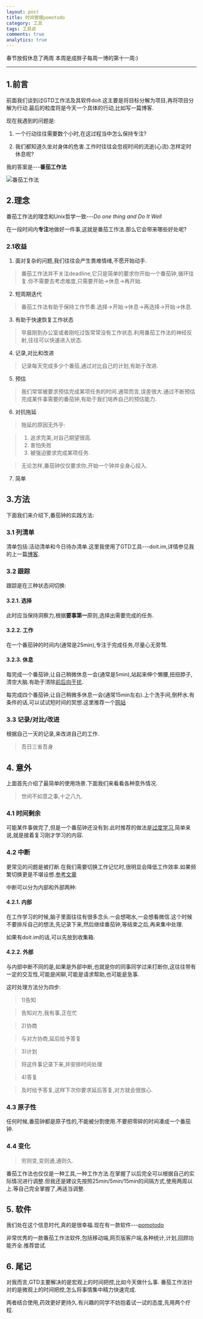 ```yaml
---
layout: post
title: 时间管理pomotodo
category: 工具
tags: 工具说
comments: true
analytics: true
---
```


春节放假休息了两周
本周是成胖子每周一博的第十一周:)

---

## 1.前言
前面我们谈到过GTD工作法及其软件doit.这主要是将目标分解为项目,再将项目分解为行动.最后的粒度将是今天一个具体的行动,比如写一篇博客.

现在我遇到的问题是:

1. 一个行动往往需要数个小时,在这过程当中怎么保持专注?

2. 我们都知道久坐对身体的危害.工作时往往会忽视时间的流逝(心流).怎样定时休息呢?

我的答案是---**番茄工作法**

<!--more-->

![番茄工作法](http://www.legalproductivity.com/wp-content/uploads/2010/08/pomodoro_timer.jpg)

## 2.理念
番茄工作法的理念和Unix哲学一致---*Do one thing and Do It Well*

在一段时间内**专注**地做好一件事,这就是番茄工作法.那么它会带来哪些好处呢?

### 2.1收益

1) 面对复杂的问题,我们往往会产生畏难情绪,不愿开始动手.

>番茄工作法并不关注deadline,它只是简单的要求你开始一个番茄钟,循环往复.你不需要去考虑难度,只需要开始->休息->再开始.

2) 短周期迭代

>番茄工作法有助于保持工作节奏.选择->开始->休息->再选择->开始->休息.

3) 有助于快速恢复工作状态

>早晨刚到办公室或者刚吃过饭常常没有工作状态.利用番茄工作法的神经反射,往往可以快速进入状态.

4) 记录,对比和改进

>记录每天完成多少个番茄,通过对比自己的计划,有助于改进.

5) 预估

>我们常常被要求预估完成某项任务的时间.通常而言,误差很大.通过不断预估完成某件事需要的番茄钟,有助于我们培养自己的预估能力.

6) 对抗拖延

>拖延的原因无外乎:

>1. 追求完美,对自己期望很高.
>2. 害怕失败
>3. 被强迫要求完成某项任务.

>无论怎样,番茄钟仅仅要求你,开始一个钟并全身心投入.

7) 简单

## 3.方法
下面我们来介绍下,番茄钟的实践方法:

### 3.1 列清单
清单包括:活动清单和今日待办清单.这里我使用了GTD工具---doit.im,详情参见我的上一篇[博客](http://yiting.co/2016/02/08/%E4%BA%8B%E5%8A%A1%E7%AE%A1%E7%90%86GTD.html).

### 3.2 跟踪
跟踪是在三种状态间切换:

#### 3.2.1. 选择
此时应当保持洞察力,根据**要事第一**原则,选择出需要完成的任务.

#### 3.2.2. 工作
在一个番茄钟的时间内(通常是25min),专注于完成任务,尽量心无旁骛.

#### 3.2.3. 休息
每完成一个番茄钟,让自己稍微休息一会(通常是5min),站起来伸个懒腰,扭扭脖子,清空大脑.有助于清除[前后向干扰](http://pedia.cloud.edu.tw/Entry/Detail/?title=%E8%A8%98%E6%86%B6%E5%B9%B2%E6%93%BE%E8%AB%96%EF%BC%9A%E5%89%8D%E5%90%91%E5%B9%B2%E6%93%BE%EF%BC%88proactive_interference%EF%BC%89_%E5%BE%8C%E5%90%91%E5%B9%B2%E6%93%BE%EF%BC%88retroactive_interference%EF%BC%89).

每完成四个番茄钟,让自己稍微多休息一会(通常15min左右).上个洗手间,倒杯水.有条件的话,可以试试短时间的冥想.这里推荐一个[网站](http://www.calm.com/)

### 3.3 记录/对比/改进
根据自己一天的记录,来改进自己的工作.
>吾日三省吾身

## 4. 意外
上面首先介绍了最简单的使用场景.下面我们来看看各种意外情况.
>世间不如意之事,十之八九.

### 4.1 时间剩余
可能某件事做完了,但是一个番茄钟还没有到.此时推荐的做法是[过度学习](https://en.wikipedia.org/wiki/Overlearning),简单来说,就是接着复习刚才学习的内容.

### 4.2 中断
更常见的问题是被打断.在我们需要切换工作记忆时,很明显会降低工作效率.如果频繁切换更是不堪设想.[参考文章](http://www.woshipm.com/zhichang/174838.html)

中断可以分为内部和外部两种:

#### 4.2.1. 内部
在工作学习的时候,脑子里面往往有很多念头.一会想喝水,一会想看微信.这个时候不要排斥自己的想法,先记录下来,然后继续番茄钟,等结束之后,再来集中处理.

如果有doit.im的话,可以先放到收集箱.

#### 4.2.2. 外部
与内部中断不同的是,如果是外部中断,也就是你的同事同学过来打断你,这往往带有一定的交互性,可能是闲聊,可能是请求帮助,也可能是急事.

这时处理方法分为四步:

>1)告知

>告知对方,我有事,正在忙

>2)协商

>与对方协商,延后给予答复

>3)计划

>将这件事记录下来,并安排时间处理

>4)答复

>及时给予答复,这样下次你要求延后答复,对方就会很放心.

### 4.3 原子性
任何时候,番茄钟都是原子性的,不能被分割使用.不要把零碎的时间凑成一个番茄钟.

### 4.4 变化
>穷则变,变则通,通则久.

番茄工作法也仅仅是一种工具,一种工作方法.在掌握了以后完全可以根据自己的实际情况进行调整.但我还是建议先按照25min/5min/15min的间隔方式,使用两周以上.等自己完全掌握了,再适当调整.

## 5. 软件
我们处在这个信息时代,真的是很幸福.现在有一款软件---[pomotodo](https://pomotodo.com/)

非常优秀的一款番茄工作法软件,包括移动端,网页版客户端,各种统计,计划,回顾功能齐全.推荐尝试.

## 6. 尾记
对我而言,GTD主要解决的是宏观上的时间把控,比如今天做什么事.
番茄工作法针对的是微观上的时间把控,怎么将事情集中精力快速完成.

两者结合使用,药效更好更持久.有兴趣的同学不妨抱着试一试的态度,先用两个疗程.
